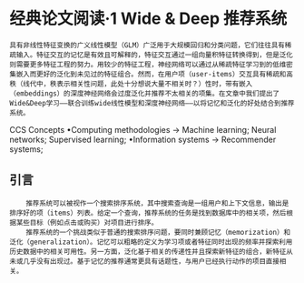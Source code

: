 # 经典论文阅读·1 Wide & Deep 推荐系统
    具有非线性特征变换的广义线性模型（GLM）广泛用于大规模回归和分类问题，它们往往具有稀疏输入。特征交互的记忆是有效且可解释的，特征交互通过一组向量积特征转换得到，但是泛化则需要更多特征工程的努力。用较少的特征工程，神经网络可以通过从稀疏特征学习到的低维密集嵌入而更好的泛化到未见过的特征组合。然而，在用户项（user-items）交互具有稀疏和高秩（线代中，秩表示相关性问题，此处十分想说大量不相关时？）性时，带有嵌入（embeddings）的深度神经网络会过度泛化并推荐不太相关的项集。在文章中我们提出了Wide&Deep学习——联合训练wide线性模型和深度神经网络——以将记忆和泛化的好处结合到推荐系统。 
CCS Concepts 
•Computing methodologies → Machine learning; Neural networks; Supervised learning; •Information systems → Recommender systems;
## 引言
        推荐系统可以被视作一个搜索排序系统，其中搜索查询是一组用户和上下文信息，输出是排序好的项（items）列表。给定一个查询，推荐系统的任务是找到数据库中的相关项，然后根据某些目标（例如点击或购买）对项目进行排序。
        推荐系统的一个挑战类似于普通的搜索排序问题，要同时兼顾记忆（memorization）和泛化（generalization）。记忆可以粗略的定义为学习项或者特征同时出现的频率并探索利用历史数据中的相关可用性。另一方面，泛化基于相关的传递性并且探索新特征的组合，新特征从未或几乎没有出现过。基于记忆的推荐通常更具有话题性，与用户已经执行动作的项目直接相关。
